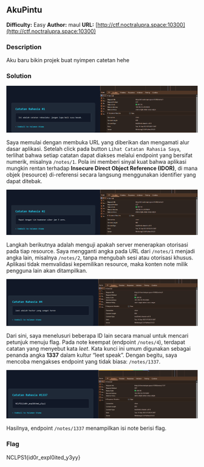## AkuPintu
**Difficulty:** Easy
**Author:** maul
**URL:** [http://ctf.noctralupra.space:10300](http://ctf.noctralupra.space:10300)

### Description
Aku baru bikin projek buat nyimpen catetan hehe

### Solution
![alt text](image.png)

Saya memulai dengan membuka URL yang diberikan dan mengamati alur dasar aplikasi. Setelah click pada button `Lihat Catatan Rahasia Saya`, terlihat bahwa setiap catatan dapat diakses melalui endpoint yang bersifat numerik, misalnya `/notes/1`. Pola ini memberi sinyal kuat bahwa aplikasi mungkin rentan terhadap **Insecure Direct Object Reference (IDOR)**, di mana objek (resource) di-referensi secara langsung menggunakan identifier yang dapat ditebak.

![alt text](image-1.png)

Langkah berikutnya adalah menguji apakah server menerapkan otorisasi pada tiap resource. Saya mengganti angka pada URL dari `/notes/1` menjadi angka lain, misalnya `/notes/2`, tanpa mengubah sesi atau otorisasi khusus. Aplikasi tidak memvalidasi kepemilikan resource, maka konten note milik pengguna lain akan ditampilkan.

![alt text](image-2.png)

Dari sini, saya menelusuri beberapa ID lain secara manual untuk mencari petunjuk menuju flag. Pada note keempat (endpoint `/notes/4`), terdapat catatan yang menyebut kata *leet*. Kata kunci ini umum digunakan sebagai penanda angka **1337** dalam kultur “leet speak”. Dengan begitu, saya mencoba mengakses endpoint yang tidak biasa: `/notes/1337`.

![alt text](image-3.png)

Hasilnya, endpoint `/notes/1337` menampilkan isi note berisi flag.

### Flag
NCLPS1{id0r_expl0ited_y3yy}

